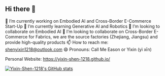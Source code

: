 ## Hi there 👋

🔭 I’m currently working on Embodied AI and Cross-Border E-Commerce Start-Up
🌱 I’m currently learning Generative AI and Robotics
👯 I’m looking to collaborate on Embodied AI
👻 I’m looking to collaborate on Cross-Border E-Commerce for Fabrics, we are the source factories (Zhejiang, Jiangsu) and provide high-quality products
📫 How to reach me: shenyixin1218@outlook.com
😄 Pronouns: Call Me Eason or Yixin (yì xīn)

Personal Website: https://yixin-shen-1218.github.io/


[![Yixin-Shen-1218's GitHub stats](https://github-readme-stats.vercel.app/api?username=Yixin-Shen-1218&show_icons=true&theme=catppuccin_latte)](https://github.com/Yixin-Shen-1218/github-readme-stats)
